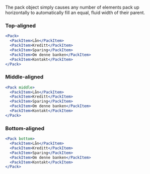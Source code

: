 The pack object simply causes any number of elements pack up horizontally to automatically fill an equal, fluid width of their parent.

### Top-aligned

```jsx
<Pack>
  <PackItem>Lån</PackItem>
  <PackItem>Kreditt</PackItem>
  <PackItem>Sparing</PackItem>
  <PackItem>Om denne banken</PackItem>
  <PackItem>Kontakt</PackItem>
</Pack>
```

### Middle-aligned

```jsx
<Pack middle>
  <PackItem>Lån</PackItem>
  <PackItem>Kreditt</PackItem>
  <PackItem>Sparing</PackItem>
  <PackItem>Om denne banken</PackItem>
  <PackItem>Kontakt</PackItem>
</Pack>
```

### Bottom-aligned

```jsx
<Pack bottom>
  <PackItem>Lån</PackItem>
  <PackItem>Kreditt</PackItem>
  <PackItem>Sparing</PackItem>
  <PackItem>Om denne banken</PackItem>
  <PackItem>Kontakt</PackItem>
</Pack>
```
